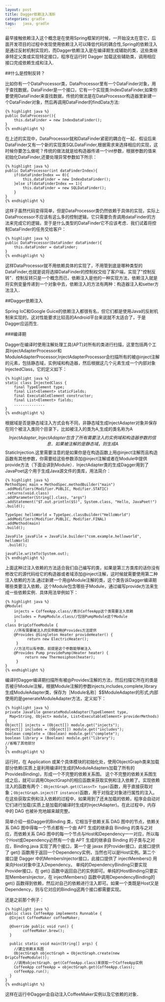 ```yaml
---
layout: post
title: Dagger依赖注入浅析 
categories:	gradle
tags:   java, gradle
---
```


最早接触依赖注入这个概念是在使用Spring框架的时候，一开始没太在意它，后面开发项目的过程中发现使用依赖注入可以降低代码的耦合性,Spring的依赖注入是通过反射机制实现的，而Dagger依赖注入是在编译期生成辅助的类，这些类继承特定父类或实现特定接口，程序在运行时 Dagger 加载这些辅助类，调用相应接口完成依赖生成和注入.


##什么是控制反转？

比如你有一个DataProcessor类，DataProcessor里有一个DataFinder对象，用于查找数据，DataFinder是一个接口，它有一个实现类:IndexDataFinder,如果你要使用DataFinder来查找数据，传统的做法是在DataProcessor构造器里新建一个DataFinder对象，然后再调用DataFinder的findData方法:
	
	{% highlight java %}
	public DataProcessor(){
		this.dataFinder = new IndexDataFinder();
	}
	{% endhighlight %}

在上述的实现中，DataProcessor就和DataFinder紧密的耦合在一起．假设后来DataFinder又有一个新的实现类SQLDataFinder,根据需求来选择相应的实现，这时候你要怎么做呢？传统的做法就是给构造器传递一个int参数，根据参数的值来初始化DataFinder,还要处理异常参数如下所示：


	{% highlight java %}
	public DataProcessor(int dataFinderIndex){
		if(dataFinderIndex == 0){
			this.dataFinder = new IndexDataFinder();	
		}else if(dataFinderIndex == 1){
			this.dataFinder = new SQLDataFinder();
		}
	}
	{% endhighlight %}

这样子虽然代码变得简单，但是DataProcessor类仍然依赖于具体的实现，实际上DataProcessor不应该有这么多的控制逻辑，它只需要负责调用dataFinder的方法来完成它的逻辑，至于是什么类型的DataFinder它不应该考虑．我们试着将控制DataFinder的任务交给客户：

	
	{% highlight java %}
	public DataProcessor(DataFinder dataFinder){
		this.dataFinder = dataFinder;
	}
	{% endhighlight %}

这样DataProcessor就不用依赖具体的实现了，不用管到底是哪种类型的DataFinder,也就是说将选择DataFinder的控制权交给了客户端，实现了"控制反转"．控制反转只是一个概念而已，依赖注入是他的一种实现方法，依赖注入就是将实例变量传递到一个对象中去，依赖注入的方法有两种：构造器注入和setter方法注入．

##Dagger依赖注入

Spring IoC和Google Guice的依赖注入都很有名，但它们都是使用Java的反射机制来实现的，这对性能要求比较高的Android平台来说就不太适合了，于是Dagger应运而生.

###编译期

Dagger在编译时使用注解处理工具(APT)对所有的类进行扫描，这里包括两个工具InjectAdapterProcessor和ModuleAdapterProcessor,InjectAdapterProcessor会扫描所有的被@inject注解的元素，包括静态域，实例域和构造器，然后根据这几个元素生成一个内部对象InjectedClass，它的定义如下：

	{% highlight java %}
	static class InjectedClass {
		final TypeElement type;
		final List<Element> staticFields;
		final ExecutableElement constructor;
		final List<Element> fields;
		..............
	}
	{% endhighlight %}

根据域是否是静态域注入方式会有不同，非静态域生成InjectAdapter对象并保存在同个被注入类同个目录下，比如被注入的类为A,生成的类名称为A$$InjectAdapter,InjectAdapter包含了所有需要注入的实例域和构造器参数的信息．如果被注解的是静态域，则生成A$$StaticInjection.这里需要注意的是如果你是在构造函数上用@inject注解而且构造函数有其他参数，你需要给这些参数添加@inject注解或者在Module中提供provide方法（下面会讲到Module）．InjectAdapter类的生成Dagger用到了JavaPoet这个用于生成Java源文件的类库，用法简介：

	{% highlight java %}
	MethodSpec main = MethodSpec.methodBuilder("main")
	.addModifiers(Modifier.PUBLIC, Modifier.STATIC)
	.returns(void.class)
	.addParameter(String[].class, "args")
	.addStatement("$T.out.println($S)", System.class, "Hello, JavaPoet!")
	.build();

	TypeSpec helloWorld = TypeSpec.classBuilder("HelloWorld")
	.addModifiers(Modifier.PUBLIC, Modifier.FINAL)
	.addMethod(main)
	.build();

	JavaFile javaFile = JavaFile.builder("com.example.helloworld", helloWorld)
	 .build();

	javaFile.writeTo(System.out);
	{% endhighlight %}


上面这种过注入依赖的方法适合我们自己编写的类，如果是第三方类库的话你没有修改它的源代码给它的构造器或者域添加@inject注解，这时候就需要使用第二种注入依赖的方法.通过新建一个用@Module注解的类，这个类告诉Dagger编译期哪些类要注入依赖，这个Module包含哪些子Module，通过编写provide方法来生成一些依赖实例．具体用法举例如下：

	{% highlight java %}
	@Module(
		injects = CoffeeApp.class//表示CoffeeApp这个类需要注入依赖
		includes = PumpModule.class//包括PumpModule这个Module
		)	
	class DripCoffeeModule {
		//所有需要被注入的实例都用@Provides方法提供
		@Provides @Singleton Heater provideHeater() {
			  return new ElectricHeater();
		 }
		//方法可以有参数，前提是这个参数能够被注入
		@Provides Pump providePump(Heater heater) {
			 return new Thermosiphon(heater);	
		 }
	}
	{% endhighlight %}

编译时Dagger编译期扫描所有被@Provides注解的方法，然后扫描它所在的类是否被＠Module注解，根据Module注解的参数injects,includes,complete,library生成ModuleAdapter类，保存为［Module名称］$$ModuleAdapter的形式,内部使用的是generateModuleAdapter方法，定义如下：

	{% highlight java %}
	private JavaFile generateModuleAdapter(TypeElement type,
	  Map<String, Object> module, List<ExecutableElement> providerMethods) {
	Object[] injects = (Object[]) module.get("injects");
	Object[] includes = (Object[]) module.get("includes");
	boolean complete = (Boolean) module.get("complete");
	boolean library = (Boolean) module.get("library");
	//省略了其他部分
	}
	{% endhighlight %}

运行时，在 Application 或某个具体模块的初始化处，使用ObjectGraph类来加载部分依赖(实质上是利用编译时生成的ModuleAdapters加载了所有的ProvidesBinding)，形成一个不完整的依赖关系图。 这个不完整的依赖关系图生成之后，就可以调用ObjectGraph的相应函数来获取实例和注入依赖了。实现依赖注入的函数有两个：`ObjectGraph.get(Class<T> type)`函数，用于直接获取对象；`ObjectGraph.inject(T instance)`函数，用于对指定对象进行属性的注入。在这些获取实例和注入依赖的过程中，如果用到了还未加载的依赖，程序会自动对它们进行加载(实质上是加载的编译时生成的InjectAdapter)。在此过程中，内存中的 DAG 也被补充地越来越完整。

简单介绍一些Dagger的Binding 类，它相当于依赖关系 DAG 图中的节点，依赖关系 DAG 图中得每一个节点都有一个由 APT 生成的继承自 Binding 的类与之对应，而依赖关系 DAG 图中的每一个节点与Host和Dependency一一对应，所以每个Host或Dependency必然有一个由 APT 生成的继承自 Binding 的子类与之对应，Binding.java 实现了两个接口，第一个是 javax 的Provider接口，此接口提供了 get() 函数用于返回一个Dependency实例，当然也可以是Host实例。第二个接口是 Dagger 中的MembersInjector接口，此接口提供了 injectMembers() 用来向Host对象中注入Dependency。
单纯的DependencyBinding只要实现Provider接口，在 get() 函数中返回自己的实例即可。单纯的HostBinding只要实现MembersInjector，在 injectMembers() 函数中调用DependencyBinding的 get() 函数得到依赖，然后对自己的依赖进行注入即可。如果一个类既是Host又是Dependency，则与它对应的Binding这两个接口都需要实现。

还是之前那个例子：

	{% highlight java %}
	public class CoffeeApp implements Runnable {
	  @Inject CoffeeMaker coffeeMaker;

	  @Override public void run() {
			coffeeMaker.brew();
	  }

	  public static void main(String[] args) {
		//建立依赖关系图
		ObjectGraph objectGraph = ObjectGraph.create(new DripCoffeeModule());
		//调用objectGraph．get(CoffeeApp.class)来获取一个CoffeeApp实例
		CoffeeApp coffeeApp = objectGraph.get(CoffeeApp.class);
		coffeeApp.run();
	  }
	}
	{% endhighlight %}

这样在运行中Dagger会自动注入CoffeeMaker实例以及它依赖的对象．
